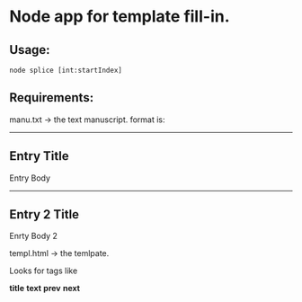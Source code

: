 # Node app for template fill-in.

## Usage:

`node splice [int:startIndex]`

## Requirements:

manu.txt -> the text manuscript.  format is:

  --------------------
  Entry Title
  --------------------

  Entry Body

  --------------------
  Entry 2 Title
  --------------------

  Enrty Body 2

templ.html -> the temlpate.

Looks for tags like

 **title**
 **text**
 **prev**
 **next**